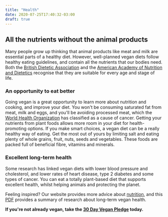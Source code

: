 ```yaml
---
title: "Health"
date: 2020-07-25T17:40:32-03:00
draft: true
---
```

## All the nutrients without the animal products

Many people grow up thinking that animal products like meat and milk are essential parts of a healthy diet. However, well-planned vegan diets follow healthy eating guidelines, and contain all the nutrients that our bodies need. Both the [British Dietetic Association](https://www.vegansociety.com/society/whos-involved/partners/british-dietetic-association) and the [American Academy of Nutrition and Dietetics](http://www.eatrightpro.org/~/media/eatrightpro%20files/practice/position%20and%20practice%20papers/position%20papers/vegetarian-diet.ashx) recognise that they are suitable for every age and stage of life.

### An opportunity to eat better

Going vegan is a great opportunity to learn more about nutrition and cooking, and improve your diet. You won't be consuming saturated fat from meat, milk and eggs, and you'll be avoiding processed meat, which the [World Health Organization](http://www.who.int/features/qa/cancer-red-meat/en/) has classified as a cause of cancer. Getting your nutrients from plant foods allows more room in your diet for health-promoting options. If you make smart choices, a vegan diet can be a really healthy way of eating. Get the most out of yours by limiting salt and eating plenty of whole grains, fruit, nuts, seeds and vegetables. These foods are packed full of beneficial fibre, vitamins and minerals.

### Excellent long-term health

Some research has linked vegan diets with lower blood pressure and cholesterol, and lower rates of heart disease, type 2 diabetes and some types of cancer. You can eat a totally plant-based diet that supports excellent health, whilst helping animals and protecting the planet.

Feeling inspired? Our website provides more advice about [nutrition](https://www.vegansociety.com/resources/nutrition-and-health), and this [PDF](https://www.vegansociety.com/resources/downloads/vegan-health) provides a summary of research about long-term vegan health.

**If you're not already vegan, take the [30 Day Vegan Pledge](https://www.vegansociety.com/go-vegan/take-vegan-pledge) today.**
